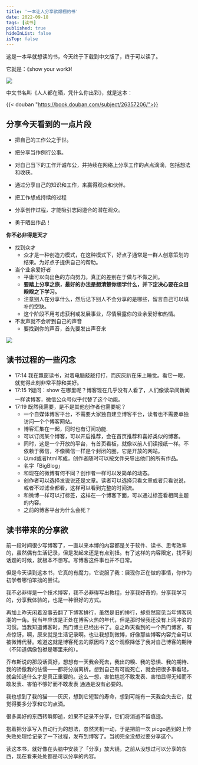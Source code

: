 ```yaml
---
title: '一本让人分享欲爆棚的书'
date: 2022-09-18
tags: [读书]
published: true
hideInList: false
isTop: false
---
```

这是一本早就想读的书，今天终于下载到中文版了，终于可以读了。


它就是：《show your work》! 

![](https://s2.loli.net/2022/09/18/8C5DodzNxSTpaAm.png)

<!--more-->

中文书名叫《人人都在晒，凭什么你出彩》，就是这本：

{{< douban "https://book.douban.com/subject/26357206/">}}

## 分享今天看到的一点片段

- 把自己的工作公之于世。

- 把分享当作例行公事。

- 对自己当下的工作开诚布公，并持续在网络上分享工作的点点滴滴，包括想法和收获。

- 通过分享自己的知识和工作，来赢得观众和伙伴。

- 把工作想成持续的过程
- 分享创作过程，才能吸引志同道合的潜在观众。
- 勇于晒出作品！

**你不必非得是天才**

- 找到众才
	- 众才是一种创造力模式，在这种模式下，好点子通常是一群人创意策划的结果。为好点子提供自己的帮助。
- 当个业余爱好者
	- 平庸可以向出色的方向努力。真正的差别在于做与不做之间。
	- **要踏上分享之旅，最好的办法是想清楚你想学什么，并下定决心要在众目睽睽之下学习。**
	- 注意别人在分享什么，然后记下别人不会分享的是哪些，留言自己可以填补的空缺。
	- 这个阶段不用考虑获利或发展事业，尽情展露你的业余爱好和热情。
- 不发声就不会听到自己的声音
	- 要找到你的声音，首先要发出声音来

![](https://s2.loli.net/2022/09/18/XBTWuexrfGSPoIa.png)


## 读书过程的一些闪念

- 17:14 我在飘窗读书，对着电脑敲敲打打，而灰灰趴在床上睡觉。看它一眼，就觉得此刻非常平静和美好。
- 17:15 ❓疑问：show 在哪里呢？博客现在几乎没有人看了，人们像读早间新闻一样读博客，微信公众号似乎代替了这个功能。
- 17:19 既然我需要，是不是其他创作者也需要呢？
	- 一个自媒体博客平台，不需要大家独自建立博客平台，读者也不需要单独访问一个个博客网站。
	- 博客汇集在一起，同时也有订阅功能.
	- 可以订阅某个博客，可以开启推荐，会在首页推荐和喜好类似的博客。
	- 同时，这是一个开放的平台，有首页看板，就像以前人们读报纸一样。不依赖于微信，不像微信一样是个封闭的圈，它是开放的网站。
	- 以md或者html写成，创作者随时可以按文件夹导出他们的所有作品。
	- 名字「BigBlog」
	- 和现在的微博有何不同？创作者一样可以发简单的动态。
	- 创作者可以选择发说说还是文章。读者可以选择只看文章或者只看说说，或者不过滤全都看，这样可以看到完整的时间流。
	- 和微博一样可以打标签，这样在一个博客下面，可以通过标签看相同主题的内容。
	- 之前的博客平台为什么会死？

## 读书带来的分享欲

前一段时间很少写博客了，一直以来本博的内容都是关于软件、读书、思考效率的，虽然偶有生活记录，但是发起来还是有点别扭。有了这样的内容限定，找不到话题的时候，就根本不想写。写博客这件事也并不日常。

但是今天读到这本书，它真的有魔力，它说服了我：展现你正在做的事情，你作为初学者哪怕笨拙的尝试。

我不必非得是一个技术博客，我不必非得写出教程，分享我好奇的，分享我学习的，分享我体验的，也是一种很好的方式。

再加上昨天闲着没事去翻了下博客排行，虽然是旧的排行，却忽然窥见当年博客风潮的一角。我当年应该是正处在博客火热的年代，但是那时候我还没有上网冲浪的习惯。当我知道博客时，热门博主已经出书了。总之昨天看到的一个热门博客，有点惊讶，啊，原来就是生活记录啊。也让我想到微博，好像那些博客内容完全可以被微博代替。难道这就是博客死去的原因吗？这个观察降低了我对自己博客的期待（不知道偶像包袱是哪里来的）。

乔布斯说的那段话真好，想想有一天我会死去，我出的糗、我的恐惧、我的期待、我的骄傲我的怯懦——都将分崩离析。想到自己有可能死亡，就会把很多事看轻，就会知道什么才是真正重要的。这么一想，害怕尴尬不敢发表、害怕显得无知而不敢发表、害怕不够好而不敢发表 通通是没有必要的。

我也想到了我的猫——灰灰，想到它短暂的寿命，想到可能有一天我会失去它，就觉得要多分享和它的点滴。

很多美好的东西转瞬即逝，如果不记录不分享，它们将消逝不留痕迹。

抱着把分享写入自动行为的想法，忽然灵机一动，于是把前一次 picgo遇到的上传失败处理给记录了一下过程，发布到博客了。当初完全没想过要分享这个。

读这本书，就好像在头脑中安装了「分享」放大镜，之前从没想过可以分享的东西，现在看来处处都是可以分享的内容。
